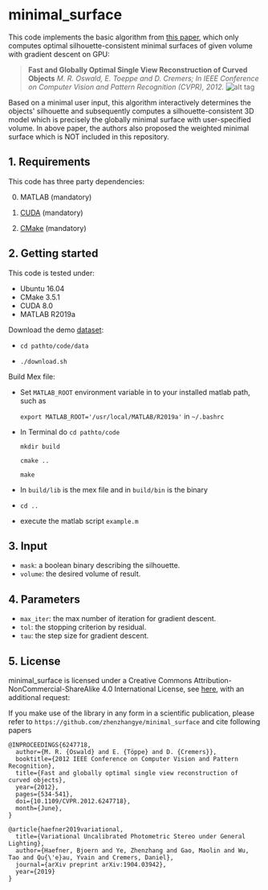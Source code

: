 # minimal_surface
This code implements the basic algorithm from [this paper](https://vision.in.tum.de/_media/spezial/bib/oswald_toeppe_cremers_cvpr12.pdf), which only computes optimal silhouette-consistent minimal surfaces of given volume with gradient descent on GPU:

> **Fast and Globally Optimal Single View Reconstruction of Curved Objects**
> *M. R. Oswald, E. Toeppe and D. Cremers; In IEEE Conference on Computer Vision and Pattern Recognition (CVPR), 2012.*
![alt tag](https://vision.in.tum.de/_media/spezial/bib/minimal_surface.png)

Based on a minimal user input, this algorithm interactively determines the objects' silhouette and subsequently computes a silhouette-consistent 3D model which is precisely the globally minimal surface with user-specified volume. In above paper, the authors also proposed the weighted minimal surface which is NOT included in this repository.

## 1. Requirements

This code has three party dependencies:

0) MATLAB (mandatory)

1) [CUDA](https://developer.nvidia.com/cuda-zone) (mandatory)

2) [CMake](https://cmake.org/) (mandatory)

## 2. Getting started
This code is tested under:
* Ubuntu 16.04
* CMake 3.5.1
* CUDA 8.0
* MATLAB R2019a

Download the demo [dataset](https://vision.in.tum.de/data/datasets/photometricdepthsr):
* `cd pathto/code/data`

* `./download.sh`

Build Mex file:
* Set `MATLAB_ROOT` environment variable in to your installed matlab path, such as

  `export MATLAB_ROOT='/usr/local/MATLAB/R2019a'` in `~/.bashrc`

* In Terminal do
  `cd pathto/code`

  `mkdir build`

  `cmake ..`

  `make`

* In `build/lib` is the mex file and in `build/bin` is the binary

* `cd ..`

* execute the matlab script `example.m`

## 3. Input
- `mask`: a boolean binary describing the silhouette.
- `volume`: the desired volume of result.

## 4. Parameters
- `max_iter`: the max number of iteration for gradient descent.
- `tol`: the stopping criterion by residual.
- `tau`: the step size for gradient descent.

## 5. License

minimal_surface is licensed under a Creative Commons Attribution-NonCommercial-ShareAlike 4.0 International License, see [here](http://creativecommons.org/licenses/by-nc-sa/4.0/), with an additional request:

If you make use of the library in any form in a scientific publication, please refer to `https://github.com/zhenzhangye/minimal_surface` and cite following papers

```
@INPROCEEDINGS{6247718,
  author={M. R. {Oswald} and E. {Töppe} and D. {Cremers}},
  booktitle={2012 IEEE Conference on Computer Vision and Pattern Recognition},
  title={Fast and globally optimal single view reconstruction of curved objects},
  year={2012},
  pages={534-541},
  doi={10.1109/CVPR.2012.6247718},
  month={June},
}
```
```
@article{haefner2019variational,
  title={Variational Uncalibrated Photometric Stereo under General Lighting},
  author={Haefner, Bjoern and Ye, Zhenzhang and Gao, Maolin and Wu, Tao and Qu{\'e}au, Yvain and Cremers, Daniel},
  journal={arXiv preprint arXiv:1904.03942},
  year={2019}
}

```
